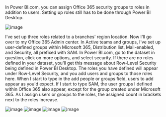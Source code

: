 In Power BI.com, you can assign Office 365 security groups to roles in addition to users. Setting up roles still has to be done through Power BI Desktop.

![image](https://user-images.githubusercontent.com/118057504/221595449-cd5961d1-a4bd-4f4a-8fbf-1585a04bdd84.png)

I've set up three roles related to a branches' region location. Now I'll go over to my Office 365 Admin center. In Active teams and groups, I've set up user-defined groups within Microsoft 365, Distribution list, Mail-enabled, and Security, all prefixed with SAM. In Power BI.com, go to the dataset in question, click on more options, and select security. If there are no roles defined in your dataset, you'll get this message about Row-Level Security being defined in Power BI Desktop. The roles you have defined will appear under Row-Level Security, and you add users and groups to those roles here. When I start to type in the add people or groups field, users to add appear as you'd expect. If I start to type SAM, the user groups I defined within Office 365 also appear, except for the group created under Microsoft 365. As I assign users or groups to the roles, the assigned count in brackets next to the roles increase.


![image](https://user-images.githubusercontent.com/118057504/221595601-de570d7a-761c-4d55-b4e7-3d3c718f6a3b.png)
![image](https://user-images.githubusercontent.com/118057504/221595821-8c724b50-608a-4415-8da3-188b8332e141.png)
![image](https://user-images.githubusercontent.com/118057504/221595924-ae04e9bf-80ac-4dc5-8631-3f552e5c9382.png)
![image](https://user-images.githubusercontent.com/118057504/221595983-87dd8da5-0648-409d-8b77-4aff6605dd04.png)
